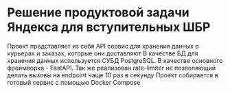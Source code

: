 # Решение продуктовой задачи Яндекса для вступительных ШБР
Проект представляет из себя API сервис для хранения данных о курьерах и заказах, которые они доставляют
В качестве БД для хранения данных используется СУБД PostgreSQL. В качестве основного фреймворка - FastAPI. 
Так же реализован rate-limiter не позволяющий делать вызовы на endpoint чаще 10 раз в секунду
Проект собирается в готовый сервис с помощью Docker Compose